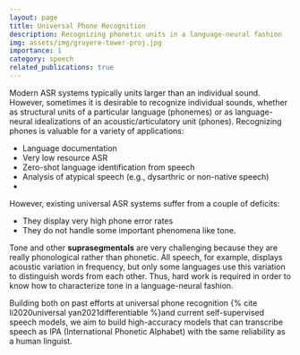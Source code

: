```yaml
---
layout: page
title: Universal Phone Recognition
description: Recognizing phonetic units in a language-neural fashion
img: assets/img/gruyere-tower-proj.jpg
importance: 1
category: speech
related_publications: true
---
```


Modern ASR systems typically units larger than an individual sound. However, sometimes it is desirable to recognize individual sounds, whether as structural units of a particular language (phonemes) or as language-neural idealizations of an acoustic/articulatory unit (phones). Recognizing phones is valuable for a variety of applications:

- Language documentation
- Very low resource ASR
- Zero-shot language identification from speech
- Analysis of atypical speech (e.g., dysarthric or non-native speech)
- 
However, existing universal ASR systems suffer from a couple of deficits:

- They display very high phone error rates
- They do not handle some important phenomena like tone.
  
Tone and other **suprasegmentals** are very challenging because they are really phonological rather than phonetic. All speech, for example, displays acoustic variation in frequency, but only some languages use this variation to distinguish words from each other. Thus, hard work is required in order to know how to characterize tone in a language-neural fashion.

Building both on past efforts at universal phone recognition {% cite li2020universal yan2021differentiable %}and current self-supervised speech models, we aim to build high-accuracy models that can transcribe speech as IPA (International Phonetic Alphabet) with the same reliability as a human linguist.